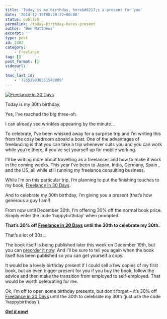 ```yaml
---
title: 'Today is my birthday, here&#8217;s a present for you'
date: '2014-12-15T08:30:22+00:00'
status: publish
permalink: /today-birthday-heres-present
author: 'Ben Matthews'
excerpt: ''
type: post
id: 1302
category:
    - Freelance
tag: []
post_format: []
videourl:
    - ''
tmac_last_id:
    - '726529838551543809'
---
```

[![Freelance in 30 Days](http://benrmatthews.com/wp-content/uploads/2014/12/freelance-book.png)](http://benrmatthews.com/freelance-in-30-days/ "Freelance in 30 Days: Get the confidence and knowledge to succeed at going freelance")

Today is my 30th birthday.

Yes, I’ve reached the big three-oh.

I can already see wrinkles appearing by the minute…

To celebrate, I’ve been whisked away for a surprise trip and I’m writing this from the cosy bedroom aboard a boat. One of the advantages of freelancing is that you can take a trip whenever suits you and you can work while you’re there, if you’ve set yourself up for mobile working.

I’ll be writing more about travelling as a freelancer and how to make it work in the coming weeks. This year I’ve been to Japan, India, Germany, Spain , and the US, all while still running my freelance consulting business.

While I’m on this particular trip, I’m planning to put the finishing touches to my book, [Freelance in 30 Days](http://benrmatthews.com/freelance-in-30-days/ "Freelance in 30 Days: Get the confidence and knowledge to succeed at going freelance").

And to celebrate my 30th birthday, I’m giving you a present (that’s how generous a guy I am!)

From now until December 30th, I’m offering 30% off the normal book price. Simply enter the code ‘happybirthday’ when prompted.

**That’s 30% off [Freelance in 30 Days](http://benrmatthews.com/freelance-in-30-days/ "Freelance in 30 Days: Get the confidence and knowledge to succeed at going freelance") until the 30th to celebrate my 30th.**

That’s a lot of 30s…

The book itself is being published later this week on December 19th, but you can [preorder it now](http://benrmatthews.com/freelance-in-30-days/ "Freelance in 30 Days: Get the confidence and knowledge to succeed at going freelance"). And I’ll be sure to tell you again when the book itself has been published so you can get yourself a copy.

It would be a lovely birthday present if I could sell a few copies of my first book, but an even bigger present for you if you buy the book, follow the advice and then make the transition from employed to self-employed. That would be worth celebrating for me.

Ok, I’m off to open some birthday presents, but don’t forget – it’s 30% off [Freelance in 30 Days](http://benrmatthews.com/freelance-in-30-days/ "Freelance in 30 Days: Get the confidence and knowledge to succeed at going freelance") until the 30th to celebrate my 30th (just use the code ‘happybirthday’).

***[Get it now!](http://benrmatthews.com/freelance-in-30-days/ "Freelance in 30 Days: Get the confidence and knowledge to succeed at going freelance")***